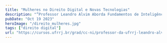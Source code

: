 ```yaml
---
title: "Mulheres no Direito Digital e Novas Tecnologias"
description: "”Professor Leandro Alvim Aborda Fundamentos de Inteligência Artificial em Palestra Remota para Grupo de Pesquisa “Mulheres no Direito Digital e nas Novas Tecnologias”"
pubDate: "Oct 19 2023"
heroImage: "/direito_mulheres.jpg"
tags: ["direito digital"]
url: "https://cursos.ufrrj.br/grad/cc-ni/professor-da-ufrrj-leandro-alvim-aborda-fundamentos-de-inteligencia-artificial-em-palestra-remota-para-grupo-de-pesquisa-mulheres-no-direito-digital-e-nas-novas-tecnologias/"
---
```

